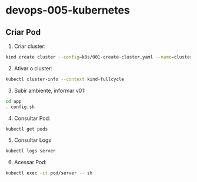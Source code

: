 # devops-005-kubernetes

## Criar Pod

1. Criar cluster:
``` bash
kind create cluster --config=k8s/001-create-cluster.yaml --name=cluster-labs-kind
```

2. Ativar o cluster:
``` bash
kubectl cluster-info --context kind-fullcycle
```

3. Subir ambiente, informar v01:
``` bash
cd app
. config.sh
```

4. Consultar Pod:
``` bash
kubectl get pods
```

5. Consultar Logs
``` bash
kubectl logs server
```

6. Acessar Pod:
``` bash
kubectl exec -it pod/server -- sh
```